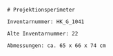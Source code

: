 
            # Projektionsperimeter
    
            Inventarnummer: HK_G_1041
    
            Alte Inventarnummer: 22
    
            Abmessungen: ca. 65 x 66 x 74 cm
            